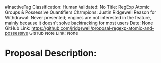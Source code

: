 #InactiveTag
Classification:
Human Validated: No
Title: RegExp Atomic Groups & Possessive Quantifiers
Champions: Justin Ridgewell
Reason for Withdrawal: Never presented; engines are not interested in the feature, mainly because it doesn't solve backtracking for most users
Date: None
GitHub Link: https://github.com/jridgewell/proposal-regexp-atomic-and-possessive
GitHub Note Link: None

# Proposal Description:
